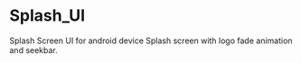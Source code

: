 # Splash_UI
Splash Screen UI for android device
Splash screen with logo fade animation and seekbar.

